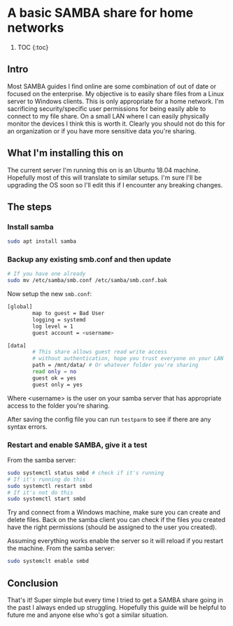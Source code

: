 # A basic SAMBA share for home networks

1. TOC
{:toc}

## Intro

Most SAMBA guides I find online are some combination of out of date or focused on the enterprise. My objective is to easily share files from a Linux server to Windows clients. This is only appropriate for a home network. I'm sacrificing security/specific user permissions for being easily able to connect to my file share. On a small LAN where I can easily physically monitor the devices I think this is worth it. Clearly you should not do this for an organization or if you have more sensitive data you're sharing.

## What I'm installing this on

The current server I'm running this on is an Ubuntu 18.04 machine. Hopefully most of this will translate to similar setups. I'm sure I'll be upgrading the OS soon so I'll edit this if I encounter any breaking changes.

## The steps

### Install samba

```bash
sudo apt install samba
```

### Backup any existing smb.conf and then update

```bash
# If you have one already
sudo mv /etc/samba/smb.conf /etc/samba/smb.conf.bak
```

Now setup the new ```smb.conf```:

```bash
[global]
        map to guest = Bad User
        logging = systemd
        log level = 1
        guest account = <username>

[data]
        # This share allows guest read write access
        # without authentication, hope you trust everyone on your LAN
        path = /mnt/data/ # Or whatever folder you're sharing
        read only = no
        guest ok = yes
        guest only = yes
```

Where \<username\> is the user on your samba server that has appropriate access to the folder you're sharing.

After saving the config file you can run ```testparm``` to see if there are any syntax errors.

### Restart and enable SAMBA, give it a test

From the samba server:

```bash
sudo systemctl status smbd # check if it's running
# If it's running do this
sudo systemctl restart smbd
# If it's not do this
sudo systemctl start smbd
```

Try and connect from a Windows machine, make sure you can create and delete files. Back on the samba client you can check if the files you created have the right permissions (should be assigned to the user you created).

Assuming everything works enable the server so it will reload if you restart the machine. From the samba server:

```bash
sudo systemclt enable smbd
```

## Conclusion

That's it! Super simple but every time I tried to get a SAMBA share going in the past I always ended up struggling. Hopefully this guide will be helpful to future me and anyone else who's got a similar situation.
